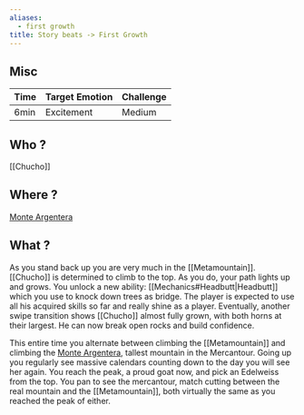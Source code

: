 ```yaml
---
aliases:
  - first growth
title: Story beats -> First Growth
---
```

## Misc
| Time | Target Emotion | Challenge |
| ---- | -------------- | --------- |
| 6min | Excitement     | Medium    |
## Who ?
[[Chucho]]
## Where ?
[Monte Argentera](https://en.wikipedia.org/wiki/Monte_Argentera)
## What ?
As you stand back up you are very much in the [[Metamountain]]. [[Chucho]] is determined to climb to the top. As you do, your path lights up and grows. You unlock a new ability: [[Mechanics#Headbutt|Headbutt]] which you use to knock down trees as bridge. The player is expected to use all his acquired skills so far and really shine as a player.
Eventually, another swipe transition shows [[Chucho]] almost fully grown, with both horns at their largest. He can now break open rocks and build confidence.

This entire time you alternate between climbing the [[Metamountain]] and climbing the [Monte Argentera](https://en.wikipedia.org/wiki/Monte_Argentera), tallest mountain in the Mercantour. Going up you regularly see massive calendars counting down to the day you will see her again. You reach the peak, a proud goat now, and pick an Edelweiss from the top. You pan to see the mercantour, match cutting between the real mountain and the [[Metamountain]], both virtually the same as you reached the peak of either. 